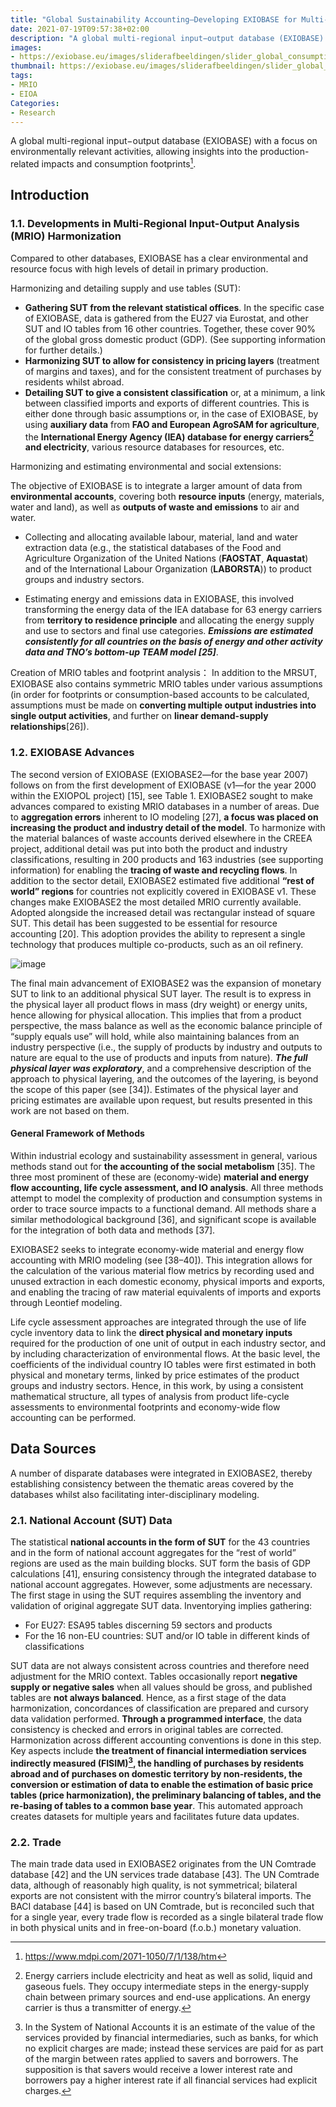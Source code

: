```yaml
---
title: "Global Sustainability Accounting—Developing EXIOBASE for Multi-Regional Footprint Analysis"
date: 2021-07-19T09:57:38+02:00
description: "A global multi-regional input−output database (EXIOBASE) with a focus on environmentally relevant activities, allowing insights into the production-related impacts and consumption footprints."
images:
- https://exiobase.eu/images/sliderafbeeldingen/slider_global_consumption.PNG
thumbnail: https://exiobase.eu/images/sliderafbeeldingen/slider_global_consumption.PNG
tags:
- MRIO
- EIOA
Categories:
- Research
---
```


A global multi-regional input−output database (EXIOBASE) with a focus on environmentally relevant activities, allowing insights into the production-related impacts and consumption footprints[^fo].

## Introduction
### 1.1. Developments in Multi-Regional Input-Output Analysis (MRIO) Harmonization

Compared to other databases, EXIOBASE has a clear environmental and resource focus with high levels of detail in primary production.

Harmonizing and detailing supply and use tables (SUT):

* **Gathering SUT from the relevant statistical offices**. In the specific case of EXIOBASE, data is gathered from the EU27 via Eurostat, and other SUT and IO tables from 16 other countries. Together, these cover 90% of the global gross domestic product (GDP). (See supporting
information for further details.)
* **Harmonizing SUT to allow for consistency in pricing layers** (treatment of margins and taxes), and for the consistent treatment of purchases by residents whilst abroad.
* **Detailing SUT to give a consistent classification** or, at a minimum, a link between classified imports and exports of different countries. This is either done through basic assumptions or, in the case of EXIOBASE, by using **auxiliary data** from **FAO and European AgroSAM for agriculture**, the **International Energy Agency (IEA) database for energy carriers[^ca] and electricity**, various resource databases for resources, etc.

Harmonizing and estimating environmental and social extensions:

The objective of EXIOBASE is to integrate a larger amount of data from **environmental accounts**, covering both **resource inputs** (energy, materials, water and land), as well as **outputs of waste and emissions** to air and water.

* Collecting and allocating available labour, material, land and water extraction data (e.g., the statistical databases of the Food and Agriculture Organization of the United Nations (**FAOSTAT**, **Aquastat**) and of the International Labour Organization (**LABORSTA**)) to product groups and industry sectors.

* Estimating energy and emissions data in EXIOBASE, this involved transforming the energy data of the IEA database for 63 energy carriers from **territory to residence principle** and allocating the energy supply and use to sectors and final use categories. ***Emissions are estimated consistently for all countries on the basis of energy and other activity data and TNO’s bottom-up TEAM model [25]***.

Creation of MRIO tables and footprint analysis：
In addition to the MRSUT, EXIOBASE also contains symmetric MRIO tables under various assumptions (in order for footprints or consumption-based accounts to be calculated, assumptions must be made on **converting multiple output industries into single output activities**, and further on **linear demand-supply relationships**[26]).

### 1.2. EXIOBASE Advances

The second version of EXIOBASE (EXIOBASE2—for the base year 2007) follows on from the first development of EXIOBASE (v1—for the year 2000 within the EXIOPOL project) [15], see Table 1. EXIOBASE2 sought to make advances compared to existing MRIO databases in a number of areas. Due to **aggregation errors** inherent to IO modeling [27], **a focus was placed on increasing the product and industry detail of the model**. To harmonize with the material balances of waste accounts derived elsewhere in the CREEA project, additional detail was put into both the product and industry classifications, resulting in 200 products and 163 industries (see supporting information) for enabling the **tracing of waste and recycling flows**. In addition to the sector detail, EXIOBASE2 estimated five additional **“rest of world” regions** for countries not explicitly covered in EXIOBASE v1. These changes make EXIOBASE2 the most detailed MRIO currently available. Adopted alongside the increased detail was rectangular instead of square SUT. This detail has been suggested to be essential for resource accounting [20]. This adoption provides the ability to represent a single technology that produces multiple co-products, such as an oil refinery.

![image](https://user-images.githubusercontent.com/65668613/126135268-e9224927-dbdd-4670-9e1c-51e1a638a166.png)

The final main advancement of EXIOBASE2 was the expansion of monetary SUT to link to an additional physical SUT layer. The result is to express in the physical layer all product flows in mass (dry weight) or energy units, hence allowing for physical allocation. This implies that from a product perspective, the mass balance as well as the economic balance principle of “supply equals use” will hold, while also maintaining balances from an industry perspective (i.e., the supply of products by industry and outputs to nature are equal to the use of products and inputs from nature). ***The full physical layer was exploratory***, and a comprehensive description of the approach to physical layering, and the outcomes of the layering, is beyond the scope of this paper (see [34]). Estimates of the physical layer and pricing estimates are available upon request, but results presented in this work are not based on them.

#### General Framework of Methods

Within industrial ecology and sustainability assessment in general, various methods stand out for **the accounting of the social metabolism** [35]. The three most prominent of these are (economy-wide) **material and energy flow accounting, life cycle assessment, and IO analysis**. All three methods attempt to model the complexity of production and consumption systems in order to trace source impacts to a functional demand. All methods share a similar methodological background [36], and significant scope is available for the integration of both data and methods [37].

EXIOBASE2 seeks to integrate economy-wide material and energy flow accounting with MRIO modeling (see [38–40]). This integration allows for the calculation of the various material flow metrics by recording used and unused extraction in each domestic economy, physical imports and exports, and enabling the tracing of raw material equivalents of imports and exports through Leontief modeling.

Life cycle assessment approaches are integrated through the use of life cycle inventory data to link the **direct physical and monetary inputs** required for the production of one unit of output in each industry sector, and by including characterization of environmental flows. At the basic level, the coefficients of the individual country IO tables were first estimated in both physical and monetary terms, linked by price estimates of the product groups and industry sectors. Hence, in this work, by using a consistent mathematical structure, all types of analysis from product life-cycle assessments to environmental footprints and economy-wide flow accounting can be performed.

## Data Sources

A number of disparate databases were integrated in EXIOBASE2, thereby establishing consistency
between the thematic areas covered by the databases whilst also facilitating inter-disciplinary modeling.

### 2.1. National Account (SUT) Data

The statistical **national accounts in the form of SUT** for the 43 countries and in the form of national account aggregates for the “rest of world” regions are used as the main building blocks. SUT form the basis of GDP calculations [41], ensuring consistency through the integrated database to national account aggregates. However, some adjustments are necessary. The first stage in using the SUT requires assembling the inventory and validation of original aggregate SUT data. Inventorying implies gathering:

* For EU27: ESA95 tables discerning 59 sectors and products
* For the 16 non-EU countries: SUT and/or IO table in different kinds of classifications

SUT data are not always consistent across countries and therefore need adjustment for the MRIO
context. Tables occasionally report **negative supply or negative sales** when all values should be gross,
and published tables are **not always balanced**. Hence, as a first stage of the data harmonization,
concordances of classification are prepared and cursory data validation performed. **Through a programmed interface**, the data consistency is checked and errors in original tables are corrected.
Harmonization across different accounting conventions is done in this step. Key aspects include **the treatment of financial intermediation services indirectly measured (FISIM)[^FISIM], the handling of purchases by residents abroad and of purchases on domestic territory by non-residents, the conversion or estimation of data to enable the estimation of basic price tables (price harmonization), the preliminary balancing of tables, and the re-basing of tables to a common base year**. This automated approach creates datasets for
multiple years and facilitates future data updates.

### 2.2. Trade

The main trade data used in EXIOBASE2 originates from the UN Comtrade database [42] and the
UN services trade database [43]. The UN Comtrade data, although of reasonably high quality, is not
symmetrical; bilateral exports are not consistent with the mirror country’s bilateral imports. The BACI
database [44] is based on UN Comtrade, but is reconciled such that for a single year, every trade
flow is recorded as a single bilateral trade flow in both physical units and in free-on-board (f.o.b.)
monetary valuation.











[^fo]: https://www.mdpi.com/2071-1050/7/1/138/htm
[^ca]: Energy carriers include electricity and heat as well as solid, liquid and gaseous fuels. They occupy intermediate steps in the energy-supply chain between primary sources and end-use applications. An energy carrier is thus a transmitter of energy.
[^FISIM]: In the System of National Accounts it is an estimate of the value of the services provided by financial intermediaries, such as banks, for which no explicit charges are made; instead these services are paid for as part of the margin between rates applied to savers and borrowers. The supposition is that savers would receive a lower interest rate and borrowers pay a higher interest rate if all financial services had explicit charges.
